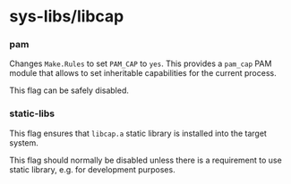 # sys-libs/libcap
### pam
Changes `Make.Rules` to set `PAM_CAP` to `yes`. This provides a `pam_cap` PAM module that allows to set inheritable capabilities for the current process.

This flag can be safely disabled.

### static-libs
This flag ensures that `libcap.a` static library is installed into the target system.

This flag should normally be disabled unless there is a requirement to use static library, e.g. for development purposes.
